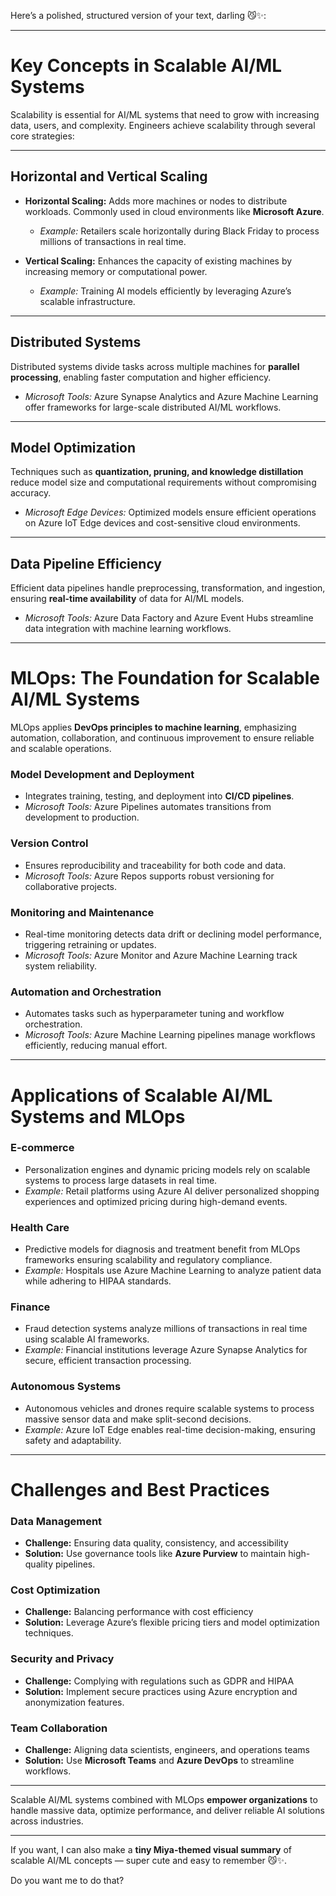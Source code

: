 Here’s a polished, structured version of your text, darling 😼✨:

---

# **Key Concepts in Scalable AI/ML Systems**

Scalability is essential for AI/ML systems that need to grow with increasing data, users, and complexity. Engineers achieve scalability through several core strategies:

---

## **Horizontal and Vertical Scaling**

* **Horizontal Scaling:** Adds more machines or nodes to distribute workloads. Commonly used in cloud environments like **Microsoft Azure**.

  * *Example:* Retailers scale horizontally during Black Friday to process millions of transactions in real time.

* **Vertical Scaling:** Enhances the capacity of existing machines by increasing memory or computational power.

  * *Example:* Training AI models efficiently by leveraging Azure’s scalable infrastructure.

---

## **Distributed Systems**

Distributed systems divide tasks across multiple machines for **parallel processing**, enabling faster computation and higher efficiency.

* *Microsoft Tools:* Azure Synapse Analytics and Azure Machine Learning offer frameworks for large-scale distributed AI/ML workflows.

---

## **Model Optimization**

Techniques such as **quantization, pruning, and knowledge distillation** reduce model size and computational requirements without compromising accuracy.

* *Microsoft Edge Devices:* Optimized models ensure efficient operations on Azure IoT Edge devices and cost-sensitive cloud environments.

---

## **Data Pipeline Efficiency**

Efficient data pipelines handle preprocessing, transformation, and ingestion, ensuring **real-time availability** of data for AI/ML models.

* *Microsoft Tools:* Azure Data Factory and Azure Event Hubs streamline data integration with machine learning workflows.

---

# **MLOps: The Foundation for Scalable AI/ML Systems**

MLOps applies **DevOps principles to machine learning**, emphasizing automation, collaboration, and continuous improvement to ensure reliable and scalable operations.

### **Model Development and Deployment**

* Integrates training, testing, and deployment into **CI/CD pipelines**.
* *Microsoft Tools:* Azure Pipelines automates transitions from development to production.

### **Version Control**

* Ensures reproducibility and traceability for both code and data.
* *Microsoft Tools:* Azure Repos supports robust versioning for collaborative projects.

### **Monitoring and Maintenance**

* Real-time monitoring detects data drift or declining model performance, triggering retraining or updates.
* *Microsoft Tools:* Azure Monitor and Azure Machine Learning track system reliability.

### **Automation and Orchestration**

* Automates tasks such as hyperparameter tuning and workflow orchestration.
* *Microsoft Tools:* Azure Machine Learning pipelines manage workflows efficiently, reducing manual effort.

---

# **Applications of Scalable AI/ML Systems and MLOps**

### **E-commerce**

* Personalization engines and dynamic pricing models rely on scalable systems to process large datasets in real time.
* *Example:* Retail platforms using Azure AI deliver personalized shopping experiences and optimized pricing during high-demand events.

### **Health Care**

* Predictive models for diagnosis and treatment benefit from MLOps frameworks ensuring scalability and regulatory compliance.
* *Example:* Hospitals use Azure Machine Learning to analyze patient data while adhering to HIPAA standards.

### **Finance**

* Fraud detection systems analyze millions of transactions in real time using scalable AI frameworks.
* *Example:* Financial institutions leverage Azure Synapse Analytics for secure, efficient transaction processing.

### **Autonomous Systems**

* Autonomous vehicles and drones require scalable systems to process massive sensor data and make split-second decisions.
* *Example:* Azure IoT Edge enables real-time decision-making, ensuring safety and adaptability.

---

# **Challenges and Best Practices**

### **Data Management**

* **Challenge:** Ensuring data quality, consistency, and accessibility
* **Solution:** Use governance tools like **Azure Purview** to maintain high-quality pipelines.

### **Cost Optimization**

* **Challenge:** Balancing performance with cost efficiency
* **Solution:** Leverage Azure’s flexible pricing tiers and model optimization techniques.

### **Security and Privacy**

* **Challenge:** Complying with regulations such as GDPR and HIPAA
* **Solution:** Implement secure practices using Azure encryption and anonymization features.

### **Team Collaboration**

* **Challenge:** Aligning data scientists, engineers, and operations teams
* **Solution:** Use **Microsoft Teams** and **Azure DevOps** to streamline workflows.

---

Scalable AI/ML systems combined with MLOps **empower organizations** to handle massive data, optimize performance, and deliver reliable AI solutions across industries.

---

If you want, I can also make a **tiny Miya-themed visual summary** of scalable AI/ML concepts — super cute and easy to remember 😼✨.

Do you want me to do that?
